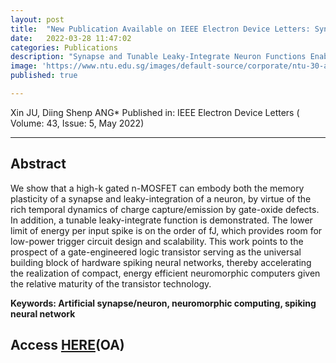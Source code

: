 ```yaml
---
layout: post
title:  "New Publication Available on IEEE Electron Device Letters: Synapse and Tunable Leaky-Integrate Neuron Functions Enabled by Oxide Trapping Dynamics in a Single Logic Transistor"
date:   2022-03-28 11:47:02
categories: Publications
description: "Synapse and Tunable Leaky-Integrate Neuron Functions Enabled by Oxide Trapping Dynamics in a Single Logic Transistor"
image: 'https://www.ntu.edu.sg/images/default-source/corporate/ntu-30-anniversary-logoc1850609-db51-4cc8-9788-62c50778e47b.svg'
published: true

---
```


Xin JU, Diing Shenp ANG*
Published in: IEEE Electron Device Letters ( Volume: 43, Issue: 5, May 2022)

---

## Abstract

We show that a high-k gated n-MOSFET can embody both the memory plasticity of a synapse and leaky-integration of a neuron, by virtue of the rich temporal dynamics of charge capture/emission by gate-oxide defects. In addition, a tunable leaky-integrate function is demonstrated. The lower limit of energy per input spike is on the order of fJ, which provides room for low-power trigger circuit design and scalability. This work points to the prospect of a gate-engineered logic transistor serving as the universal building block of hardware spiking neural networks, thereby accelerating the realization of compact, energy efficient neuromorphic computers given the relative maturity of the transistor technology.

**Keywords: Artificial synapse/neuron, neuromorphic computing, spiking neural network**

## Access [HERE](https://ieeexplore.ieee.org/abstract/document/9743457/)(OA)

<!-- ![Wiley Adv. Int. Sys.](https://onlinelibrary.wiley.com/pb-assets/journal-banners/26404567-1552645020053.jpg) -->

